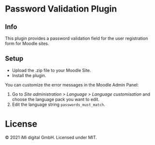 # Password Validation Plugin

## Info

This plugin provides a password validation field for the user registration form for Moodle sites.

## Setup

* Upload the .zip file to your Moodle Site.
* Install the plugin.

You can customize the error messages in the Moodle Admin Panel:
1. Go to _Site administration > Language > Language customisation_ and choose the language pack you want to edit.
2. Edit the language string `passwords_must_match`.

# License
© 2021 iMi digital GmbH. Licensed under MIT.
